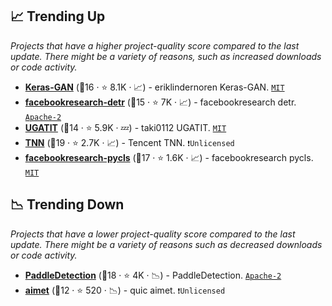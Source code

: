 ## 📈 Trending Up

_Projects that have a higher project-quality score compared to the last update. There might be a variety of reasons, such as increased downloads or code activity._

- <b><a href="https://github.com/eriklindernoren/Keras-GAN">Keras-GAN</a></b> (🥈16 ·  ⭐ 8.1K · 📈) - eriklindernoren Keras-GAN. <code><a href="http://bit.ly/34MBwT8">MIT</a></code>
- <b><a href="https://github.com/facebookresearch/detr">facebookresearch-detr</a></b> (🥉15 ·  ⭐ 7K · 📈) - facebookresearch detr. <code><a href="http://bit.ly/3nYMfla">Apache-2</a></code>
- <b><a href="https://github.com/taki0112/UGATIT">UGATIT</a></b> (🥈14 ·  ⭐ 5.9K · 💤) - taki0112 UGATIT. <code><a href="http://bit.ly/34MBwT8">MIT</a></code>
- <b><a href="https://github.com/Tencent/TNN">TNN</a></b> (🥈19 ·  ⭐ 2.7K · 📈) - Tencent TNN. <code>❗Unlicensed</code>
- <b><a href="https://github.com/facebookresearch/pycls">facebookresearch-pycls</a></b> (🥉17 ·  ⭐ 1.6K · 📈) - facebookresearch pycls. <code><a href="http://bit.ly/34MBwT8">MIT</a></code>

## 📉 Trending Down

_Projects that have a lower project-quality score compared to the last update. There might be a variety of reasons such as decreased downloads or code activity._

- <b><a href="https://github.com/PaddlePaddle/PaddleDetection">PaddleDetection</a></b> (🥉18 ·  ⭐ 4K · 📉) - PaddleDetection. <code><a href="http://bit.ly/3nYMfla">Apache-2</a></code>
- <b><a href="https://github.com/quic/aimet">aimet</a></b> (🥉12 ·  ⭐ 520 · 📉) - quic aimet. <code>❗Unlicensed</code>

